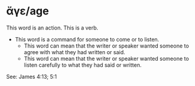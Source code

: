 # ἄγε/age

This word is an action. This is a verb.

* This word is a command for someone to come or to listen. 
    * This word can mean that the writer or speaker wanted someone to agree with what they had written or said.
    * This word can mean that the writer or speaker wanted someone to listen carefully to what they had said or written.

See: James 4:13; 5:1
